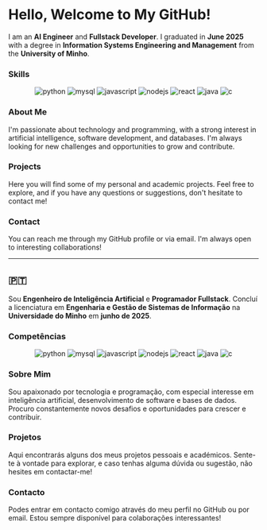 # Hello, Welcome to My GitHub! 

I am an **AI Engineer** and **Fullstack Developer**. I graduated in **June 2025** with a degree in **Information Systems Engineering and Management** from the **University of Minho**.

### Skills
<p align="center">
  <img alt="python" src="https://img.shields.io/badge/Python-14354C?style=for-the-badge&logo=python&logoColor=white" />
  <img alt="mysql" src="https://img.shields.io/badge/MySQL-4479A1?style=for-the-badge&logo=mysql&logoColor=white" />
  <img alt="javascript" src="https://img.shields.io/badge/JavaScript-F7DF1E?style=for-the-badge&logo=javascript&logoColor=black" />
  <img alt="nodejs" src="https://img.shields.io/badge/Node.js-339933?style=for-the-badge&logo=nodedotjs&logoColor=white" />
  <img alt="react" src="https://img.shields.io/badge/React-20232A?style=for-the-badge&logo=react&logoColor=61DAFB" />
  <img alt="java" src="https://img.shields.io/badge/Java-ED8B00?style=for-the-badge&logo=openjdk&logoColor=white" />
  <img alt="c" src="https://img.shields.io/badge/C-00599C?style=for-the-badge&logo=c&logoColor=white" />
</p>

### About Me
I'm passionate about technology and programming, with a strong interest in artificial intelligence, software development, and databases. I'm always looking for new challenges and opportunities to grow and contribute.

### Projects
Here you will find some of my personal and academic projects. Feel free to explore, and if you have any questions or suggestions, don't hesitate to contact me!

### Contact
You can reach me through my GitHub profile or via email. I'm always open to interesting collaborations!


---

## 🇵🇹 

Sou **Engenheiro de Inteligência Artificial** e **Programador Fullstack**. Concluí a licenciatura em **Engenharia e Gestão de Sistemas de Informação** na **Universidade do Minho** em **junho de 2025**.

### Competências
<p align="center">
  <img alt="python" src="https://img.shields.io/badge/Python-14354C?style=for-the-badge&logo=python&logoColor=white" />
  <img alt="mysql" src="https://img.shields.io/badge/MySQL-4479A1?style=for-the-badge&logo=mysql&logoColor=white" />
  <img alt="javascript" src="https://img.shields.io/badge/JavaScript-F7DF1E?style=for-the-badge&logo=javascript&logoColor=black" />
  <img alt="nodejs" src="https://img.shields.io/badge/Node.js-339933?style=for-the-badge&logo=nodedotjs&logoColor=white" />
  <img alt="react" src="https://img.shields.io/badge/React-20232A?style=for-the-badge&logo=react&logoColor=61DAFB" />
  <img alt="java" src="https://img.shields.io/badge/Java-ED8B00?style=for-the-badge&logo=openjdk&logoColor=white" />
  <img alt="c" src="https://img.shields.io/badge/C-00599C?style=for-the-badge&logo=c&logoColor=white" />
</p>

### Sobre Mim
Sou apaixonado por tecnologia e programação, com especial interesse em inteligência artificial, desenvolvimento de software e bases de dados. Procuro constantemente novos desafios e oportunidades para crescer e contribuir.

### Projetos
Aqui encontrarás alguns dos meus projetos pessoais e académicos. Sente-te à vontade para explorar, e caso tenhas alguma dúvida ou sugestão, não hesites em contactar-me!

### Contacto
Podes entrar em contacto comigo através do meu perfil no GitHub ou por email. Estou sempre disponível para colaborações interessantes!

